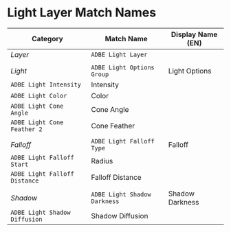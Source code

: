 # Light Layer Match Names

| **Category**                  | **Match Name**               | **Display Name (EN)**   |
|-------------------------------|------------------------------|-------------------------|
| *Layer*                       | `ADBE Light Layer`           |                         |
|                               |                              |                         |
| *Light*                       | `ADBE Light Options Group`   | Light Options           |
| `ADBE Light Intensity`        | Intensity                    |                         |
| `ADBE Light Color`            | Color                        |                         |
| `ADBE Light Cone Angle`       | Cone Angle                   |                         |
| `ADBE Light Cone Feather 2`   | Cone Feather                 |                         |
|                               |                              |                         |
| *Falloff*                     | `ADBE Light Falloff Type`    | Falloff                 |
| `ADBE Light Falloff Start`    | Radius                       |                         |
| `ADBE Light Falloff Distance` | Falloff Distance             |                         |
|                               |                              |                         |
| *Shadow*                      | `ADBE Light Shadow Darkness` | Shadow Darkness         |
| `ADBE Light Shadow Diffusion` | Shadow Diffusion             |                         |
